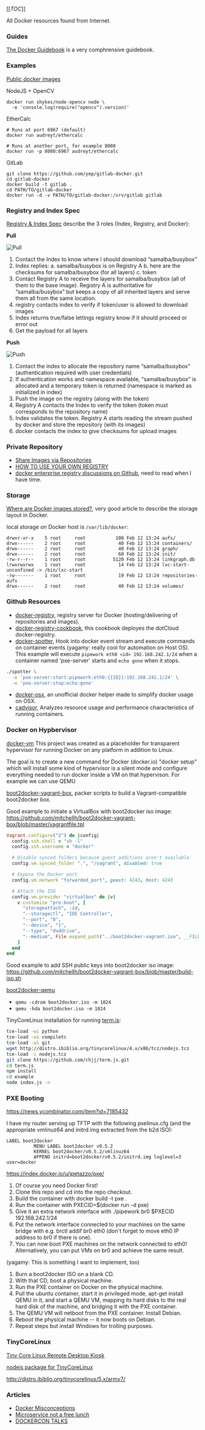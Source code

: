 [[_TOC_]]

All Docker resources found from Internet.

### Guides
[The Docker Guidebook](http://kencochrane.net/blog/2013/08/the-docker-guidebook/) is a very comphrensive guidebook.


### Examples
[Public docker images](https://github.com/dotcloud/docker/wiki/Public-docker-images)

NodeJS + OpenCV 

```shell
docker run shykes/node-opencv node \
  -e 'console.log(require("opencv").version)'
```

EtherCalc

```shell
# Runs at port 6967 (default)
docker run audreyt/ethercalc

# Runs at another port, for example 8080
docker run -p 8080:6967 audreyt/ethercalc
```

GitLab

```shell
git clone https://github.com/yep/gitlab-docker.git
cd gitlab-docker
docker build -t gitlab .
cd PATH/TO/gitlab-docker
docker run -d -v PATH/TO/gitlab-docker:/srv/gitlab gitlab
```


### Registry and Index Spec

[Registry & Index Spec](http://docs.docker.io/en/latest/api/registry_index_spec/) describe the 3 roles (Index, Registry, and Docker):

**Pull**

![Pull](http://docs.docker.io/en/latest/_images/docker_pull_chart.png)

1. Contact the Index to know where I should download “samalba/busybox”
2. Index replies: a. samalba/busybox is on Registry A b. here are the checksums for samalba/busybox (for all layers) c. token
3. Contact Registry A to receive the layers for samalba/busybox (all of them to the base image). Registry A is authoritative for “samalba/busybox” but keeps a copy of all inherited layers and serve them all from the same location.
4. registry contacts index to verify if token/user is allowed to download images
5. Index returns true/false lettings registry know if it should proceed or error out
6. Get the payload for all layers

**Push**

![Push](http://docs.docker.io/en/latest/_images/docker_push_chart.png)

1. Contact the index to allocate the repository name “samalba/busybox” (authentication required with user credentials)
2. If authentication works and namespace available, “samalba/busybox” is allocated and a temporary token is returned (namespace is marked as initialized in index)
3. Push the image on the registry (along with the token)
4. Registry A contacts the Index to verify the token (token must corresponds to the repository name)
5. Index validates the token. Registry A starts reading the stream pushed by docker and store the repository (with its images)
6. docker contacts the index to give checksums for upload images

### Private Repository
- [Share Images via Repositories](http://docs.docker.io/en/latest/use/workingwithrepository/)
- [HOW TO USE YOUR OWN REGISTRY](http://blog.docker.io/2013/07/how-to-use-your-own-registry/)
- [docker enterprise registry discussions on Github](https://github.com/dotcloud/docker/issues/1988), need to read when I have time.

### Storage
[Where are Docker images stored?](http://blog.thoward37.me/articles/where-are-docker-images-stored/), very good article to describe the storage layout in Docker.

local storage on Docker host is `/var/lib/docker`:
```text
drwxr-xr-x    5 root     root           100 Feb 12 13:24 aufs/
drwx------    2 root     root            40 Feb 12 13:24 containers/
drwx------    2 root     root            40 Feb 12 13:24 graph/
drwx------    2 root     root            60 Feb 12 13:24 init/
-rw-r--r--    1 root     root          5120 Feb 12 13:24 linkgraph.db
lrwxrwxrwx    1 root     root            14 Feb 12 13:24 lxc-start-unconfined -> /bin/lxc-start
-rw-------    1 root     root            19 Feb 12 13:24 repositories-aufs
drwx------    2 root     root            40 Feb 12 13:24 volumes/
```

### Github Resources
- [docker-registry](https://github.com/dotcloud/docker-registry), registry server for Docker (hosting/delivering of repositories and images).
- [docker-registry-cookbook](https://github.com/ismell/docker-registry-cookbook), this cookbook deployes the dotCloud docker-registry.
- [docker-spotter](https://github.com/discordianfish/docker-spotter), Hook into docker event stream and execute commands on container events (yagamy: really cool for automation on Host OS). This example will execute `pipework eth0 <id> 192.168.242.1/24` when a container named 'pxe-server' starts and `echo gone` when it stops.
```bash
./spotter \
  -e 'pxe-server:start:pipework:eth0:{{ID}}:192.168.242.1/24' \
  -e 'pxe-server:stop:echo:gone'
```

- [docker-osx](https://github.com/noplay/docker-osx), an unofficial docker helper made to simplify docker usage on OSX.
- [cadvisor](https://github.com/google/cadvisor), Analyzes resource usage and performance characteristics of running containers.


### Docker on Hypbervisor

[docker-vm](https://github.com/pinireznik/docker-vm)
This project was created as a placeholder for transparent hypervisor for running Docker on any platform in addition to Linux.

The goal is to create a new command for Docker (docker.io) "docker setup" which will install some kind of hypervisor is a silent mode and configure everything needed to run docker inside a VM on that hypervison. For example we can use QEMU


[boot2docker-vagrant-box](https://github.com/mitchellh/boot2docker-vagrant-box), packer scripts to build a Vagrant-compatible boot2docker box.

Good example to initiate a VirtualBox with boot2docker iso image:
https://github.com/mitchellh/boot2docker-vagrant-box/blob/master/vagrantfile.tpl
```ruby
Vagrant.configure("2") do |config|
  config.ssh.shell = "sh -l"
  config.ssh.username = "docker"

  # Disable synced folders because guest additions aren't available
  config.vm.synced_folder ".", "/vagrant", disabled: true

  # Expose the Docker port
  config.vm.network "forwarded_port", guest: 4243, host: 4243

  # Attach the ISO
  config.vm.provider "virtualbox" do |v|
    v.customize "pre-boot", [
      "storageattach", :id,
      "--storagectl", "IDE Controller",
      "--port", "0",
      "--device", "1",
      "--type", "dvddrive",
      "--medium", File.expand_path("../boot2docker-vagrant.iso", __FILE__),
    ]
  end
end
```

Good example to add SSH public keys into boot2docker iso image:
https://github.com/mitchellh/boot2docker-vagrant-box/blob/master/build-iso.sh

[boot2docker-qemu](https://github.com/steeve/boot2docker/issues/31)
- `qemu -cdrom boot2docker.iso -m 1024`
- `qemu -hda boot2docker.iso -m 1024`


TinyCoreLinux installation for running [term.js](https://github.com/chjj/term.js/):
```bash
tce-load -wi python
tce-load -wi compiletc
tce-load -wi git
wget http://distro.ibiblio.org/tinycorelinux/4.x/x86/tcz/nodejs.tcz
tce-load -i nodejs.tcz
git clone https://github.com/chjj/term.js.git
cd term.js
npm install
cd example
node index.js -n
```


### PXE Booting

https://news.ycombinator.com/item?id=7185432

I have my router serving up TFTP with the following pxelinux.cfg (and the appropriate vmlinuz64 and initrd.img extracted from the b2d ISO):
```text
LABEL boot2docker
          MENU LABEL boot2docker v0.5.2
          KERNEL boot2docker/v0.5.2/vmlinuz64
          APPEND initrd=boot2docker/v0.5.2/initrd.img loglevel=3 user=docker
```


https://index.docker.io/u/jpetazzo/pxe/

1. Of course you need Docker first!
2. Clone this repo and cd into the repo checkout.
3. Build the container with docker build -t pxe .
4. Run the container with PXECID=$(docker run -d pxe)
5. Give it an extra network interface with ./pipework br0 $PXECID 192.168.242.1/24
6. Put the network interface connected to your machines on the same bridge with e.g. brctl addif br0 eth0 (don't forget to move eth0 IP address to br0 if there is one).
7. You can now boot PXE machines on the network connected to eth0! Alternatively, you can put VMs on br0 and achieve the same result.

(yagamy: This is something I want to implement, too)

1. Burn a boot2docker ISO on a blank CD.
2. With that CD, boot a physical machine.
3. Run the PXE container on Docker on the physical machine.
4. Pull the ubuntu container, start it in privileged mode, apt-get install QEMU in it, and start a QEMU VM, mapping its hard disks to the real hard disk of the machine, and bridging it with the PXE container.
6. The QEMU VM will netboot from the PXE container. Install Debian.
7. Reboot the physical machine -- it now boots on Debian.
8. Repeat steps but install Windows for trolling purposes.


### TinyCoreLinux

[Tiny Core Linux Remote Desktop Kiosk](http://itekblog.com/tiny-core-linux-remote-desktop-kiosk/)

[nodejs package for TinyCoreLinux](http://forum.tinycorelinux.net/index.php?topic=12287.0)

http://distro.ibiblio.org/tinycorelinux/5.x/armv7/


### Articles

- [Docker Misconceptions](https://devopsu.com/blog/docker-misconceptions/)
- [Microservice not a free lunch](http://highscalability.com/blog/2014/4/8/microservices-not-a-free-lunch.html)
- [DOCKERCON TALKS](https://www.dockboard.org/dockercon-talks-recap/)


